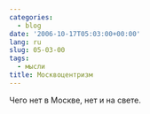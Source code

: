 ```yaml
---
categories:
  - blog
date: '2006-10-17T05:03:00+00:00'
lang: ru
slug: 05-03-00
tags:
  - мысли
title: Москвоцентризм
---
```




Чего нет в Москве, нет и на свете.
